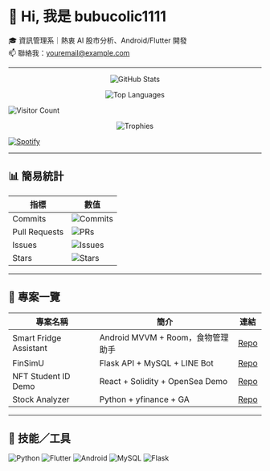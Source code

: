 <!-- README.md 開頭直接顯示最重要的資訊 -->
# 👋 Hi, 我是 bubucolic1111

🎓 資訊管理系｜熱衷 AI 股市分析、Android/Flutter 開發  
📫 聯絡我：[youremail@example.com](mailto:youremail@example.com)  

---

<p align="center">
  <img src="https://github-readme-stats.vercel.app/api?username=bubucolic1111&show_icons=true&theme=default" alt="GitHub Stats" />
</p>

<p align="center">
  <img src="https://github-readme-stats.vercel.app/api/top-langs/?username=bubucolic1111&layout=compact" alt="Top Languages" />
</p>

![Visitor Count](https://profile-counter.glitch.me/bubucolic1111/count.svg)

<p align="center">
  <img src="https://github-profile-trophy.vercel.app/?username=bubucolic1111&theme=onedark&no-frame=true&column=4" alt="Trophies">
</p>

[![Spotify](https://spotify-readme.vercel.app/api/spotify)](https://open.spotify.com/user/你的帳號)



---

## 📊 簡易統計

| 指標          | 數值                                                                                 |
|--------------|-------------------------------------------------------------------------------------|
| Commits      | ![Commits](https://img.shields.io/github/commit-activity/m/bubucolic1111/bubucolic1111?label=Commits&style=flat-square)      |
| Pull Requests| ![PRs](https://img.shields.io/github/issues-pr/bubucolic1111/bubucolic1111?label=Pull%20Requests&style=flat-square) |
| Issues       | ![Issues](https://img.shields.io/github/issues/bubucolic1111/bubucolic1111?label=Issues&style=flat-square)           |
| Stars        | ![Stars](https://img.shields.io/github/stars/bubucolic1111/bubucolic1111?label=Stars&style=flat-square)             |

---

## 🚀 專案一覽

| 專案名稱               | 簡介                              | 連結                                                         |
|----------------------|---------------------------------|-----------------------------------------------------------|
| Smart Fridge Assistant | Android MVVM + Room，食物管理助手     | [Repo](https://github.com/yulu1005/CountdownKitchen)       |
| FinSimU              | Flask API + MySQL + LINE Bot    | [Repo](https://github.com/你的帳號/FinSimU)                |
| NFT Student ID Demo  | React + Solidity + OpenSea Demo | [Repo](https://github.com/yulu1005/nft-student-id-demo)    |
| Stock Analyzer       | Python + yfinance + GA          | [Repo](https://github.com/你的帳號/StockAnalyzer)          |

---

## 🔧 技能／工具

<p>
  <img src="https://img.shields.io/badge/Python-3776AB?style=flat-square&logo=python&logoColor=white" alt="Python" />
  <img src="https://img.shields.io/badge/Flutter-02569B?style=flat-square&logo=flutter&logoColor=white" alt="Flutter" />
  <img src="https://img.shields.io/badge/Android-3DDC84?style=flat-square&logo=android&logoColor=white" alt="Android" />
  <img src="https://img.shields.io/badge/MySQL-4479A1?style=flat-square&logo=mysql&logoColor=white" alt="MySQL" />
  <img src="https://img.shields.io/badge/Flask-000000?style=flat-square&logo=flask&logoColor=white" alt="Flask" />
</p>
